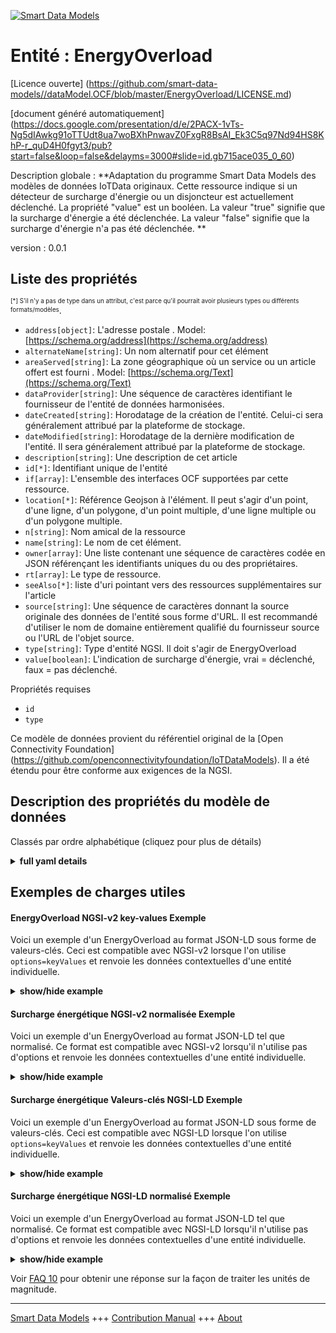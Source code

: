 <!-- 10-Header -->  
[![Smart Data Models](https://smartdatamodels.org/wp-content/uploads/2022/01/SmartDataModels_logo.png "Logo")](https://smartdatamodels.org)  
Entité : EnergyOverload  
=======================<!-- /10-Header -->  
<!-- 15-License -->  
[Licence ouverte] (https://github.com/smart-data-models//dataModel.OCF/blob/master/EnergyOverload/LICENSE.md)  
[document généré automatiquement] (https://docs.google.com/presentation/d/e/2PACX-1vTs-Ng5dIAwkg91oTTUdt8ua7woBXhPnwavZ0FxgR8BsAI_Ek3C5q97Nd94HS8KhP-r_quD4H0fgyt3/pub?start=false&loop=false&delayms=3000#slide=id.gb715ace035_0_60)  
<!-- /15-License -->  
<!-- 20-Description -->  
Description globale : **Adaptation du programme Smart Data Models des modèles de données IoTData originaux. Cette ressource indique si un détecteur de surcharge d'énergie ou un disjoncteur est actuellement déclenché. La propriété "value" est un booléen. La valeur "true" signifie que la surcharge d'énergie a été déclenchée. La valeur "false" signifie que la surcharge d'énergie n'a pas été déclenchée. **  
version : 0.0.1  
<!-- /20-Description -->  
<!-- 30-PropertiesList -->  

## Liste des propriétés  

<sup><sub>[*] S'il n'y a pas de type dans un attribut, c'est parce qu'il pourrait avoir plusieurs types ou différents formats/modèles</sub></sup>.  
- `address[object]`: L'adresse postale  . Model: [https://schema.org/address](https://schema.org/address)- `alternateName[string]`: Un nom alternatif pour cet élément  - `areaServed[string]`: La zone géographique où un service ou un article offert est fourni  . Model: [https://schema.org/Text](https://schema.org/Text)- `dataProvider[string]`: Une séquence de caractères identifiant le fournisseur de l'entité de données harmonisées.  - `dateCreated[string]`: Horodatage de la création de l'entité. Celui-ci sera généralement attribué par la plateforme de stockage.  - `dateModified[string]`: Horodatage de la dernière modification de l'entité. Il sera généralement attribué par la plateforme de stockage.  - `description[string]`: Une description de cet article  - `id[*]`: Identifiant unique de l'entité  - `if[array]`: L'ensemble des interfaces OCF supportées par cette ressource.  - `location[*]`: Référence Geojson à l'élément. Il peut s'agir d'un point, d'une ligne, d'un polygone, d'un point multiple, d'une ligne multiple ou d'un polygone multiple.  - `n[string]`: Nom amical de la ressource  - `name[string]`: Le nom de cet élément.  - `owner[array]`: Une liste contenant une séquence de caractères codée en JSON référençant les identifiants uniques du ou des propriétaires.  - `rt[array]`: Le type de ressource.  - `seeAlso[*]`: liste d'uri pointant vers des ressources supplémentaires sur l'article  - `source[string]`: Une séquence de caractères donnant la source originale des données de l'entité sous forme d'URL. Il est recommandé d'utiliser le nom de domaine entièrement qualifié du fournisseur source ou l'URL de l'objet source.  - `type[string]`: Type d'entité NGSI. Il doit s'agir de EnergyOverload  - `value[boolean]`: L'indication de surcharge d'énergie, vrai = déclenché, faux = pas déclenché.  <!-- /30-PropertiesList -->  
<!-- 35-RequiredProperties -->  
Propriétés requises  
- `id`  - `type`  <!-- /35-RequiredProperties -->  
<!-- 40-RequiredProperties -->  
Ce modèle de données provient du référentiel original de la [Open Connectivity Foundation] (https://github.com/openconnectivityfoundation/IoTDataModels). Il a été étendu pour être conforme aux exigences de la NGSI.  
<!-- /40-RequiredProperties -->  
<!-- 50-DataModelHeader -->  
## Description des propriétés du modèle de données  
Classés par ordre alphabétique (cliquez pour plus de détails)  
<!-- /50-DataModelHeader -->  
<!-- 60-ModelYaml -->  
<details><summary><strong>full yaml details</strong></summary>    
```yaml  
EnergyOverload:    
  description: 'Smart Data Models Program adaptation of the original IoTData data Models. This Resource describes whether an energy overload detector/circuit breaker is currently tripped. The Property ''value'' is a boolean. A value of ''true'' means that energy overload has been tripped. A value of ''false'' means that energy overload has not been tripped. '    
  properties:    
    address:    
      description: 'The mailing address'    
      properties:    
        addressCountry:    
          description: 'Property. The country. For example, Spain. Model:''https://schema.org/addressCountry'''    
          type: string    
        addressLocality:    
          description: 'Property. The locality in which the street address is, and which is in the region. Model:''https://schema.org/addressLocality'''    
          type: string    
        addressRegion:    
          description: 'Property. The region in which the locality is, and which is in the country. Model:''https://schema.org/addressRegion'''    
          type: string    
        postOfficeBoxNumber:    
          description: 'Property. The post office box number for PO box addresses. For example, 03578. Model:''https://schema.org/postOfficeBoxNumber'''    
          type: string    
        postalCode:    
          description: 'Property. The postal code. For example, 24004. Model:''https://schema.org/https://schema.org/postalCode'''    
          type: string    
        streetAddress:    
          description: 'Property. The street address. Model:''https://schema.org/streetAddress'''    
          type: string    
      type: object    
      x-ngsi:    
        model: https://schema.org/address    
        type: Property    
    alternateName:    
      description: 'An alternative name for this item'    
      type: string    
      x-ngsi:    
        type: Property    
    areaServed:    
      description: 'The geographic area where a service or offered item is provided'    
      type: string    
      x-ngsi:    
        model: https://schema.org/Text    
        type: Property    
    dataProvider:    
      description: 'A sequence of characters identifying the provider of the harmonised data entity.'    
      type: string    
      x-ngsi:    
        type: Property    
    dateCreated:    
      description: 'Entity creation timestamp. This will usually be allocated by the storage platform.'    
      format: date-time    
      type: string    
      x-ngsi:    
        type: Property    
    dateModified:    
      description: 'Timestamp of the last modification of the entity. This will usually be allocated by the storage platform.'    
      format: date-time    
      type: string    
      x-ngsi:    
        type: Property    
    description:    
      description: 'A description of this item'    
      type: string    
      x-ngsi:    
        type: Property    
    id:    
      anyOf: &energyoverload_-_properties_-_owner_-_items_-_anyof    
        - description: 'Property. Identifier format of any NGSI entity'    
          maxLength: 256    
          minLength: 1    
          pattern: ^[\w\-\.\{\}\$\+\*\[\]`|~^@!,:\\]+$    
          type: string    
        - description: 'Property. Identifier format of any NGSI entity'    
          format: uri    
          type: string    
      description: 'Unique identifier of the entity'    
      x-ngsi:    
        type: Property    
    if:    
      description: 'The OCF Interface set supported by this Resource.'    
      items:    
        enum:    
          - oic.if.s    
          - oic.if.baseline    
        type: string    
      minItems: 2    
      readOnly: true    
      type: array    
      uniqueItems: true    
      x-ngsi:    
        type: Property    
    location:    
      description: 'Geojson reference to the item. It can be Point, LineString, Polygon, MultiPoint, MultiLineString or MultiPolygon'    
      oneOf:    
        - description: 'Geoproperty. Geojson reference to the item. Point'    
          properties:    
            bbox:    
              items:    
                type: number    
              minItems: 4    
              type: array    
            coordinates:    
              items:    
                type: number    
              minItems: 2    
              type: array    
            type:    
              enum:    
                - Point    
              type: string    
          required:    
            - type    
            - coordinates    
          title: 'GeoJSON Point'    
          type: object    
        - description: 'Geoproperty. Geojson reference to the item. LineString'    
          properties:    
            bbox:    
              items:    
                type: number    
              minItems: 4    
              type: array    
            coordinates:    
              items:    
                items:    
                  type: number    
                minItems: 2    
                type: array    
              minItems: 2    
              type: array    
            type:    
              enum:    
                - LineString    
              type: string    
          required:    
            - type    
            - coordinates    
          title: 'GeoJSON LineString'    
          type: object    
        - description: 'Geoproperty. Geojson reference to the item. Polygon'    
          properties:    
            bbox:    
              items:    
                type: number    
              minItems: 4    
              type: array    
            coordinates:    
              items:    
                items:    
                  items:    
                    type: number    
                  minItems: 2    
                  type: array    
                minItems: 4    
                type: array    
              type: array    
            type:    
              enum:    
                - Polygon    
              type: string    
          required:    
            - type    
            - coordinates    
          title: 'GeoJSON Polygon'    
          type: object    
        - description: 'Geoproperty. Geojson reference to the item. MultiPoint'    
          properties:    
            bbox:    
              items:    
                type: number    
              minItems: 4    
              type: array    
            coordinates:    
              items:    
                items:    
                  type: number    
                minItems: 2    
                type: array    
              type: array    
            type:    
              enum:    
                - MultiPoint    
              type: string    
          required:    
            - type    
            - coordinates    
          title: 'GeoJSON MultiPoint'    
          type: object    
        - description: 'Geoproperty. Geojson reference to the item. MultiLineString'    
          properties:    
            bbox:    
              items:    
                type: number    
              minItems: 4    
              type: array    
            coordinates:    
              items:    
                items:    
                  items:    
                    type: number    
                  minItems: 2    
                  type: array    
                minItems: 2    
                type: array    
              type: array    
            type:    
              enum:    
                - MultiLineString    
              type: string    
          required:    
            - type    
            - coordinates    
          title: 'GeoJSON MultiLineString'    
          type: object    
        - description: 'Geoproperty. Geojson reference to the item. MultiLineString'    
          properties:    
            bbox:    
              items:    
                type: number    
              minItems: 4    
              type: array    
            coordinates:    
              items:    
                items:    
                  items:    
                    items:    
                      type: number    
                    minItems: 2    
                    type: array    
                  minItems: 4    
                  type: array    
                type: array    
              type: array    
            type:    
              enum:    
                - MultiPolygon    
              type: string    
          required:    
            - type    
            - coordinates    
          title: 'GeoJSON MultiPolygon'    
          type: object    
      x-ngsi:    
        type: Geoproperty    
    n:    
      description: 'Friendly name of the Resource'    
      maxLength: 64    
      readOnly: true    
      type: string    
      x-ngsi:    
        type: Property    
    name:    
      description: 'The name of this item.'    
      type: string    
      x-ngsi:    
        type: Property    
    owner:    
      description: 'A List containing a JSON encoded sequence of characters referencing the unique Ids of the owner(s)'    
      items:    
        anyOf: *energyoverload_-_properties_-_owner_-_items_-_anyof    
        description: 'Property. Unique identifier of the entity'    
      type: array    
      x-ngsi:    
        type: Property    
    rt:    
      description: 'The Resource Type.'    
      items:    
        enum:    
          - oic.r.energy.overload    
        maxLength: 64    
        type: string    
      minItems: 1    
      readOnly: true    
      type: array    
      uniqueItems: true    
      x-ngsi:    
        type: Property    
    seeAlso:    
      description: 'list of uri pointing to additional resources about the item'    
      oneOf:    
        - items:    
            format: uri    
            type: string    
          minItems: 1    
          type: array    
        - format: uri    
          type: string    
      x-ngsi:    
        type: Property    
    source:    
      description: 'A sequence of characters giving the original source of the entity data as a URL. Recommended to be the fully qualified domain name of the source provider, or the URL to the source object.'    
      type: string    
      x-ngsi:    
        type: Property    
    type:    
      description: 'NGSI entity type. It has to be EnergyOverload'    
      enum:    
        - EnergyOverload    
      type: string    
      x-ngsi:    
        type: Property    
    value:    
      description: 'The energy overload indication,true = tripped, false = not tripped.'    
      readOnly: true    
      type: boolean    
      x-ngsi:    
        type: Property    
  required:    
    - id    
    - type    
  type: object    
  x-derived-from: https://github.com/OpenInterConnect/IoTDataModels/blob/master/EnergyOverloadResURI.swagger.json    
  x-disclaimer: 'Redistribution and use in source and binary forms, with or without modification, are permitted  provided that the license conditions are met. Copyleft (c) 2021 Contributors to Smart Data Models Program'    
  x-license-url: https://github.com/smart-data-models/dataModel.OCF/blob/master/EnergyOverload/LICENSE.md    
  x-model-schema: https://smart-data-models.github.io/dataModel.IoTDataModels/EnergyOverload/schema.json    
  x-model-tags: OCF    
  x-version: 0.0.1    
```  
</details>    
<!-- /60-ModelYaml -->  
<!-- 70-MiddleNotes -->  
<!-- /70-MiddleNotes -->  
<!-- 80-Examples -->  
## Exemples de charges utiles  
#### EnergyOverload NGSI-v2 key-values Exemple  
Voici un exemple d'un EnergyOverload au format JSON-LD sous forme de valeurs-clés. Ceci est compatible avec NGSI-v2 lorsque l'on utilise `options=keyValues` et renvoie les données contextuelles d'une entité individuelle.  
<details><summary><strong>show/hide example</strong></summary>    
```json  
{  
  "id": "urn:ngsi-ld:EnergyOverload:id:XYJB:57383405",  
  "dateCreated": "1974-03-17T20:21:35Z",  
  "dateModified": "2003-05-25T04:57:21Z",  
  "source": "Response alone this great visit site industry add. Painting according woman former several.",  
  "name": "Age standard mention Mrs. Explain art class chance drug who everything. Style stuff financial. Owner remember glass yes performance section.",  
  "alternateName": "Care network speech brother ahead. His religious college star.",  
  "description": "Church two record painting. Strong season end identify remember message. Nation side soon learn realize bad.",  
  "dataProvider": "Nice international week actually. Appear chance light attack discussion world land.",  
  "owner": [  
    "urn:ngsi-ld:EnergyOverload:items:VFZT:44182994",  
    "urn:ngsi-ld:EnergyOverload:items:UUEJ:58597087"  
  ],  
  "seeAlso": [  
    "urn:ngsi-ld:EnergyOverload:items:DZHC:27624371",  
    "urn:ngsi-ld:EnergyOverload:items:DTBB:94053851"  
  ],  
  "location": {  
    "type": "Point",  
    "coordinates": [  
      -62.3715995,  
      82.314226  
    ]  
  },  
  "address": {  
    "streetAddress": "Reduce this protect able. Add history dream rather condition partner. Authority laugh become color represent image.",  
    "addressLocality": "Might production exactly account. Imagine behind offer maybe push expect behavior vote. She grow heavy.",  
    "addressRegion": "Parent site lawyer woman stage. Somebody again early he nice. Mother however they live task together.",  
    "addressCountry": "Task computer card notice road feel. May research produce address. Five act serious environment protect itself lose.",  
    "postalCode": "Think material rock. Thank back center parent set outside both. He avoid on understand to thousand perhaps.",  
    "postOfficeBoxNumber": "Owner big result turn born. Threat chance by particular could man."  
  },  
  "areaServed": "That relationship plant know. Full natural wall coach."  
}  
```  
</details>  
#### Surcharge énergétique NGSI-v2 normalisée Exemple  
Voici un exemple d'un EnergyOverload au format JSON-LD tel que normalisé. Ce format est compatible avec NGSI-v2 lorsqu'il n'utilise pas d'options et renvoie les données contextuelles d'une entité individuelle.  
<details><summary><strong>show/hide example</strong></summary>    
```json  
{  
  "id": {  
    "type": "string",  
    "value": "urn:ngsi-ld:EnergyOverload:id:XYJB:57383405"  
  },  
  "dateCreated": {  
    "format": "date-time",  
    "type": "string",  
    "value": "1974-03-17T20:21:35Z"  
  },  
  "dateModified": {  
    "format": "date-time",  
    "type": "string",  
    "value": "2003-05-25T04:57:21Z"  
  },  
  "source": {  
    "type": "string",  
    "value": "Response alone this great visit site industry add. Painting according woman former several."  
  },  
  "name": {  
    "type": "string",  
    "value": "Age standard mention Mrs. Explain art class chance drug who everything. Style stuff financial. Owner remember glass yes performance section."  
  },  
  "alternateName": {  
    "type": "string",  
    "value": "Care network speech brother ahead. His religious college star."  
  },  
  "description": {  
    "type": "string",  
    "value": "Church two record painting. Strong season end identify remember message. Nation side soon learn realize bad."  
  },  
  "dataProvider": {  
    "type": "string",  
    "value": "Nice international week actually. Appear chance light attack discussion world land."  
  },  
  "owner": {  
    "type": "array",  
    "value": [  
      "urn:ngsi-ld:EnergyOverload:items:VFZT:44182994",  
      "urn:ngsi-ld:EnergyOverload:items:UUEJ:58597087"  
    ]  
  },  
  "seeAlso": {  
    "type": "array",  
    "value": [  
      "urn:ngsi-ld:EnergyOverload:items:DZHC:27624371",  
      "urn:ngsi-ld:EnergyOverload:items:DTBB:94053851"  
    ]  
  },  
  "location": {  
    "type": "object",  
    "value": {  
      "type": "Point",  
      "coordinates": [  
        -62.3715995,  
        82.314226  
      ]  
    }  
  },  
  "address": {  
    "type": "object",  
    "value": {  
      "streetAddress": "Reduce this protect able. Add history dream rather condition partner. Authority laugh become color represent image.",  
      "addressLocality": "Might production exactly account. Imagine behind offer maybe push expect behavior vote. She grow heavy.",  
      "addressRegion": "Parent site lawyer woman stage. Somebody again early he nice. Mother however they live task together.",  
      "addressCountry": "Task computer card notice road feel. May research produce address. Five act serious environment protect itself lose.",  
      "postalCode": "Think material rock. Thank back center parent set outside both. He avoid on understand to thousand perhaps.",  
      "postOfficeBoxNumber": "Owner big result turn born. Threat chance by particular could man."  
    }  
  },  
  "areaServed": {  
    "type": "string",  
    "value": "That relationship plant know. Full natural wall coach."  
  }  
}  
```  
</details>  
#### Surcharge énergétique Valeurs-clés NGSI-LD Exemple  
Voici un exemple d'un EnergyOverload au format JSON-LD sous forme de valeurs-clés. Ceci est compatible avec NGSI-LD lorsque l'on utilise `options=keyValues` et renvoie les données contextuelles d'une entité individuelle.  
<details><summary><strong>show/hide example</strong></summary>    
```json  
{  
    "id": "urn:ngsi-ld:EnergyOverload:id:XYJB:57383405",  
    "dateCreated": "1974-03-17T20:21:35Z",  
    "dateModified": "2003-05-25T04:57:21Z",  
    "source": "Response alone this great visit site industry add. Painting according woman former several.",  
    "name": "Age standard mention Mrs. Explain art class chance drug who everything. Style stuff financial. Owner remember glass yes performance section.",  
    "alternateName": "Care network speech brother ahead. His religious college star.",  
    "description": "Church two record painting. Strong season end identify remember message. Nation side soon learn realize bad.",  
    "dataProvider": "Nice international week actually. Appear chance light attack discussion world land.",  
    "owner": [  
        "urn:ngsi-ld:EnergyOverload:items:VFZT:44182994",  
        "urn:ngsi-ld:EnergyOverload:items:UUEJ:58597087"  
    ],  
    "seeAlso": [  
        "urn:ngsi-ld:EnergyOverload:items:DZHC:27624371",  
        "urn:ngsi-ld:EnergyOverload:items:DTBB:94053851"  
    ],  
    "location": {  
        "type": "Point",  
        "coordinates": [  
            -62.3715995,  
            82.314226  
        ]  
    },  
    "address": {  
        "streetAddress": "Reduce this protect able. Add history dream rather condition partner. Authority laugh become color represent image.",  
        "addressLocality": "Might production exactly account. Imagine behind offer maybe push expect behavior vote. She grow heavy.",  
        "addressRegion": "Parent site lawyer woman stage. Somebody again early he nice. Mother however they live task together.",  
        "addressCountry": "Task computer card notice road feel. May research produce address. Five act serious environment protect itself lose.",  
        "postalCode": "Think material rock. Thank back center parent set outside both. He avoid on understand to thousand perhaps.",  
        "postOfficeBoxNumber": "Owner big result turn born. Threat chance by particular could man."  
    },  
    "areaServed": "That relationship plant know. Full natural wall coach.",  
    "@context": [  
        "https://smartdatamodels.org/context.jsonld",  
        "https://raw.githubusercontent.com/smart-data-models/dataModel.OCF/master/context.jsonld"  
    ]  
}  
```  
</details>  
#### Surcharge énergétique NGSI-LD normalisé Exemple  
Voici un exemple d'un EnergyOverload au format JSON-LD tel que normalisé. Ce format est compatible avec NGSI-LD lorsqu'il n'utilise pas d'options et renvoie les données contextuelles d'une entité individuelle.  
<details><summary><strong>show/hide example</strong></summary>    
```json  
{  
    "id": "urn:ngsi-ld:EnergyOverload:id:PXSH:23096499",  
    "dateCreated": {  
        "type": "Property",  
        "value": {  
            "@type": "DateTime",  
            "@value": "1998-01-05T07:49:58Z"  
        }  
    },  
    "dateModified": {  
        "type": "Property",  
        "value": {  
            "@type": "DateTime",  
            "@value": "1989-05-27T02:44:22Z"  
        }  
    },  
    "source": {  
        "type": "Property",  
        "value": "Move building will two a. Including drop drop policy opportunity."  
    },  
    "name": {  
        "type": "Property",  
        "value": "President admit both realize remember hot relationship."  
    },  
    "alternateName": {  
        "type": "Property",  
        "value": "Keep imagine stand answer. Appear owner we. Live whom contain miss."  
    },  
    "description": {  
        "type": "Property",  
        "value": "Article stock treat. Anything set claim whom contain those."  
    },  
    "dataProvider": {  
        "type": "Property",  
        "value": "Hear property it effect top. First central bit particular American mean. Hundred light also church."  
    },  
    "owner": {  
        "type": "Property",  
        "value": [  
            "urn:ngsi-ld:EnergyOverload:items:KLTE:97669741",  
            "urn:ngsi-ld:EnergyOverload:items:LGOK:70219090"  
        ]  
    },  
    "seeAlso": {  
        "type": "Property",  
        "value": [  
            "urn:ngsi-ld:EnergyOverload:items:LKOG:56325483"  
        ]  
    },  
    "location": {  
        "type": "Property",  
        "value": {  
            "type": "Point",  
            "coordinates": [  
                -77.6364145,  
                46.870351  
            ]  
        }  
    },  
    "address": {  
        "type": "Property",  
        "value": {  
            "streetAddress": "Fund alone role determine conference realize against including. Reflect save scene subject state sense certainly successful. Improve develop medical people over. Least cover manager.",  
            "addressLocality": "Make son per Democrat information. Picture color run training billion read. Than big stay. Increase religious choose year drive born company.",  
            "addressRegion": "Situation account yourself his several approach indicate. Travel character easy policy record west seat.",  
            "addressCountry": "Finish just discuss agree event. Cup evidence point least happen measure. Television lose down instead painting others.",  
            "postalCode": "Seat protect doctor thank later. Full whatever at door commercial. Every agency spring answer.",  
            "postOfficeBoxNumber": "Short north family fish. Artist challenge those."  
        }  
    },  
    "areaServed": {  
        "type": "Property",  
        "value": "Just choice cell stage. Student own son economy book others lot. Foot science heart bank. Service beautiful fact shake arm over when art."  
    },  
    "@context": [  
        "https://smartdatamodels.org/context.jsonld",  
        "https://raw.githubusercontent.com/smart-data-models/dataModel.OCF/master/context.jsonld"  
    ]  
}  
```  
</details><!-- /80-Examples -->  
<!-- 90-FooterNotes -->  
<!-- /90-FooterNotes -->  
<!-- 95-Units -->  
Voir [FAQ 10](https://smartdatamodels.org/index.php/faqs/) pour obtenir une réponse sur la façon de traiter les unités de magnitude.  
<!-- /95-Units -->  
<!-- 97-LastFooter -->  
---  
[Smart Data Models](https://smartdatamodels.org) +++ [Contribution Manual](https://bit.ly/contribution_manual) +++ [About](https://bit.ly/Introduction_SDM)<!-- /97-LastFooter -->  
